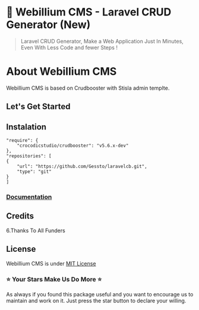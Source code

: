# :rocket: Webillium CMS - Laravel CRUD Generator (New)
> Laravel CRUD Generator, Make a Web Application Just In Minutes, Even With Less Code and fewer Steps !

# About Webillium CMS
Webillium CMS is based on Crudbooster with Stisla admin templte.

## Let's Get Started
## Instalation
```
"require": {
    "crocodicstudio/crudbooster": "v5.6.x-dev"
},
"repositories": [
{
    "url": "https://github.com/Gessto/laravelcb.git",
    "type": "git"
}
]
```
### [Documentation](/docs/en/index.md)

## Credits
6.Thanks To All Funders

## License 
Webillium CMS is under [MIT License](https://opensource.org/licenses/MIT)

### :star: Your Stars Make Us Do More :star:
As always if you found this package useful and you want to encourage us to maintain and work on it. Just press the star button to declare your willing.
